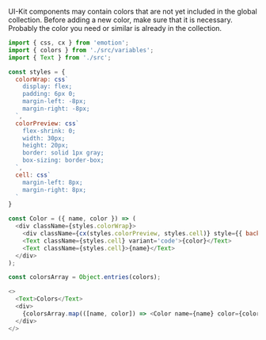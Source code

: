 UI-Kit components may contain colors that are not yet included in the global collection.
Before adding a new color, make sure that it is necessary. Probably the color you need or similar is already in the collection.

```js
import { css, cx } from 'emotion';
import { colors } from './src/variables';
import { Text } from './src';

const styles = {
  colorWrap: css`
    display: flex;
    padding: 6px 0;
    margin-left: -8px;
    margin-right: -8px;
  `,
  colorPreview: css`
    flex-shrink: 0;
    width: 30px;
    height: 20px;
    border: solid 1px gray;
    box-sizing: border-box;
  `,
  cell: css`
    margin-left: 8px;
    margin-right: 8px;
  `
}

const Color = ({ name, color }) => (
  <div className={styles.colorWrap}>
    <div className={cx(styles.colorPreview, styles.cell)} style={{ backgroundColor: color }} />
    <Text className={styles.cell} variant='code'>{color}</Text>
    <Text className={styles.cell}>{name}</Text>
  </div>
);

const colorsArray = Object.entries(colors);

<>
  <Text>Colors</Text>
  <div>
    {colorsArray.map(([name, color]) => <Color name={name} color={color} />)}
  </div>
</>
```
